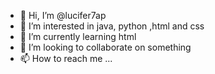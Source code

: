 - 👋 Hi, I’m @lucifer7ap
- 👀 I’m interested in java, python ,html and css
- 🌱 I’m currently learning html
- 💞️ I’m looking to collaborate on something
- 📫 How to reach me ...

<!---
lucifer7ap/lucifer7ap is a ✨ special ✨ repository because its `README.md` (this file) appears on your GitHub profile.
You can click the Preview link to take a look at your changes.
--->
